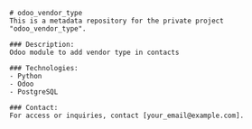 
    # odoo_vendor_type
    This is a metadata repository for the private project "odoo_vendor_type".

    ### Description:
    Odoo module to add vendor type in contacts

    ### Technologies:
    - Python
    - Odoo
    - PostgreSQL

    ### Contact:
    For access or inquiries, contact [your_email@example.com].
    